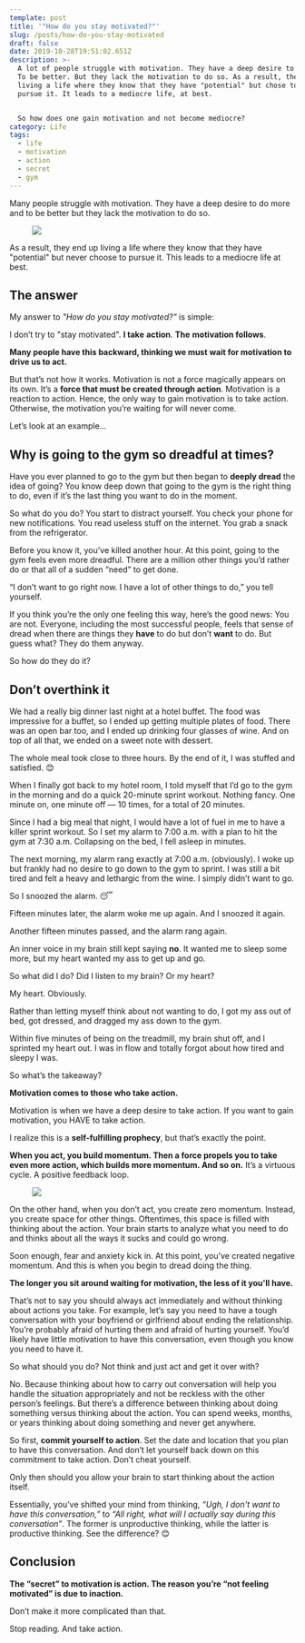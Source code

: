 ```yaml
---
template: post
title: '"How do you stay motivated?"'
slug: /posts/how-do-you-stay-motivated
draft: false
date: 2019-10-28T19:51:02.651Z
description: >-
  A lot of people struggle with motivation. They have a deep desire to do more.
  To be better. But they lack the motivation to do so. As a result, they end up
  living a life where they know that they have "potential" but chose to never
  pursue it. It leads to a mediocre life, at best. 


  So how does one gain motivation and not become mediocre?
category: Life
tags:
  - life
  - motivation
  - action
  - secret
  - gym
---
```

Many people struggle with motivation. They have a deep desire to do more and to be better but they lack the motivation to do so.

<figure>

![](/media/bear-1383980_640.jpg)

</figure>

As a result, they end up living a life where they know that they have "potential" but never choose to pursue it. This leads to a mediocre life at best.

## The answer

My answer to _"How do you stay motivated?"_ is simple:

I don’t try to "stay motivated". **I take** **action**. **The** **motivation follows**.

**Many people have this backward, thinking we must wait for motivation to drive us to act.**

But that’s not how it works. Motivation is not a force magically appears on its own. It’s a **force that must be created through action**. Motivation is a reaction to action. Hence, the only way to gain motivation is to take action. Otherwise, the motivation you’re waiting for will never come.

Let’s look at an example...

## Why is going to the gym so dreadful at times?

Have you ever planned to go to the gym but then began to **deeply dread** the idea of going? You know deep down that going to the gym is the right thing to do, even if it’s the last thing you want to do in the moment.

So what do you do? You start to distract yourself. You check your phone for new notifications. You read useless stuff on the internet. You grab a snack from the refrigerator.

Before you know it, you’ve killed another hour. At this point, going to the gym feels even more dreadful. There are a million other things you’d rather do or that all of a sudden “need” to get done.

“I don’t want to go right now. I have a lot of other things to do,” you tell yourself.

If you think you’re the only one feeling this way, here’s the good news: You are not. Everyone, including the most successful people, feels that sense of dread when there are things they **have** to do but don’t **want** to do. But guess what? They do them anyway.

So how do they do it?

## Don’t overthink it

We had a really big dinner last night at a hotel buffet. The food was impressive for a buffet, so I ended up getting multiple plates of food. There was an open bar too, and I ended up drinking four glasses of wine. And on top of all that, we ended on a sweet note with dessert.

The whole meal took close to three hours. By the end of it, I was stuffed and satisfied. 😊

When I finally got back to my hotel room, I told myself that I’d go to the gym in the morning and do a quick 20-minute sprint workout. Nothing fancy. One minute on, one minute off — 10 times, for a total of 20 minutes.

Since I had a big meal that night, I would have a lot of fuel in me to have a killer sprint workout. So I set my alarm to 7:00 a.m. with a plan to hit the gym at 7:30 a.m. Collapsing on the bed, I fell asleep in minutes.

The next morning, my alarm rang exactly at 7:00 a.m. (obviously). I woke up but frankly had no desire to go down to the gym to sprint. I was still a bit tired and felt a heavy and lethargic from the wine. I simply didn’t want to go.

So I snoozed the alarm. 😴

Fifteen minutes later, the alarm woke me up again. And I snoozed it again.

Another fifteen minutes passed, and the alarm rang again.

An inner voice in my brain still kept saying **no**. It wanted me to sleep some more, but my heart wanted my ass to get up and go.

So what did I do? Did I listen to my brain? Or my heart?

My heart. Obviously.

Rather than letting myself think about not wanting to do, I got my ass out of bed, got dressed, and dragged my ass down to the gym.

Within five minutes of being on the treadmill, my brain shut off, and I sprinted my heart out. I was in flow and totally forgot about how tired and sleepy I was.

So what’s the takeaway?

**Motivation comes to those who take action.**

Motivation is when we have a deep desire to take action. If you want to gain motivation, you HAVE to take action.

I realize this is a **self-fulfilling prophecy**, but that’s exactly the point.

**When you act, you build momentum. Then a force propels you to take even more action, which builds more momentum. And so on.** It’s a virtuous cycle. A positive feedback loop.

<figure>

![](/media/screen-shot-2019-10-28-at-1.34.39-pm.png)

</figure>

On the other hand, when you don’t act, you create zero momentum. Instead, you create space for other things. Oftentimes, this space is filled with thinking about the action. Your brain starts to analyze what you need to do and thinks about all the ways it sucks and could go wrong.

Soon enough, fear and anxiety kick in. At this point, you’ve created negative momentum. And this is when you begin to dread doing the thing.

**The longer you sit around waiting for motivation, the less of it you'll have.**

That’s not to say you should always act immediately and without thinking about actions you take. For example, let’s say you need to have a tough conversation with your boyfriend or girlfriend about ending the relationship. You’re probably afraid of hurting them and afraid of hurting yourself. You’d likely have little motivation to have this conversation, even though you know you need to have it.

So what should you do? Not think and just act and get it over with?

No. Because thinking about how to carry out conversation will help you handle the situation appropriately and not be reckless with the other person’s feelings. But there’s a difference between thinking about doing something versus thinking about the action. You can spend weeks, months, or years thinking about doing something and never get anywhere.

So first, **commit yourself to action**. Set the date and location that you plan to have this conversation. And don’t let yourself back down on this commitment to take action. Don’t cheat yourself.

Only then should you allow your brain to start thinking about the action itself.

Essentially, you’ve shifted your mind from thinking, _“Ugh, I don't want to have this conversation,”_ to _“All right, what will I actually say during this conversation”_. The former is unproductive thinking, while the latter is productive thinking. See the difference? 😊

## Conclusion

**The “secret” to motivation is action. The reason you’re “not feeling motivated” is due to inaction.** 

Don’t make it more complicated than that.

Stop reading. And take action.
